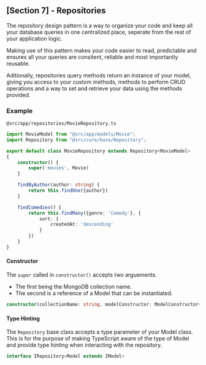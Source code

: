 ## [Section 7] - Repositories

The repository design pattern is a way to organize your code and keep all your database queries in one centralized place, seperate from the rest of your application logic.

Making use of this pattern makes your code easier to read, predictable and ensures all your queries are consitent, reliable and most importantly reusable. 

Aditionally, repositories query methods return an instance of your model, giving you access to your custom methods, methods to perform CRUD operations and a way to set and retrieve your data using the methods provided.

### Example

`@src/app/repositories/MovieRepository.ts`
```ts
import MovieModel from "@src/app/models/Movie";
import Repository from "@src/core/base/Repository";

export default class MovieRepository extends Repository<MovieModel>
{
    constructor() {
        super('movies', Movie)
    }

    findByAuthor(author: string) {
        return this.findOne({author})
    }

    findComedies() {
        return this.findMany({genre: 'Comedy'}, {
            sort: {
                createdAt: 'descending'
            }
        })
    }
}
```

#### Constructor

The `super` called in `constructor()` accepts two arguements. 

- The first being the MongoDB collection name.
- The second is a reference of a Model that can be instantiated. 

```ts
constructor(collectionName: string, modelConstructor: ModelConstructor<Model>)
```

#### Type Hinting

The `Repository` base class accepts a type parameter of your Model class. This is for the purpose of making TypeScript aware of the type of Model and provide type hinting when interacting with the repository.

```ts
interface IRepository<Model extends IModel>
```